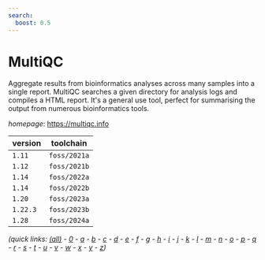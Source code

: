 ```yaml
---
search:
  boost: 0.5
---
```

# MultiQC

Aggregate results from bioinformatics analyses across many samples into a single  report.   MultiQC searches a given directory for analysis logs and compiles a HTML report. It's a general  use tool, perfect for summarising the output from numerous bioinformatics tools.

*homepage*: <https://multiqc.info>

version | toolchain
--------|----------
``1.11`` | ``foss/2021a``
``1.12`` | ``foss/2021b``
``1.14`` | ``foss/2022a``
``1.14`` | ``foss/2022b``
``1.20`` | ``foss/2023a``
``1.22.3`` | ``foss/2023b``
``1.28`` | ``foss/2024a``


*(quick links: [(all)](../index.md) - [0](../0/index.md) - [a](../a/index.md) - [b](../b/index.md) - [c](../c/index.md) - [d](../d/index.md) - [e](../e/index.md) - [f](../f/index.md) - [g](../g/index.md) - [h](../h/index.md) - [i](../i/index.md) - [j](../j/index.md) - [k](../k/index.md) - [l](../l/index.md) - [m](../m/index.md) - [n](../n/index.md) - [o](../o/index.md) - [p](../p/index.md) - [q](../q/index.md) - [r](../r/index.md) - [s](../s/index.md) - [t](../t/index.md) - [u](../u/index.md) - [v](../v/index.md) - [w](../w/index.md) - [x](../x/index.md) - [y](../y/index.md) - [z](../z/index.md))*

